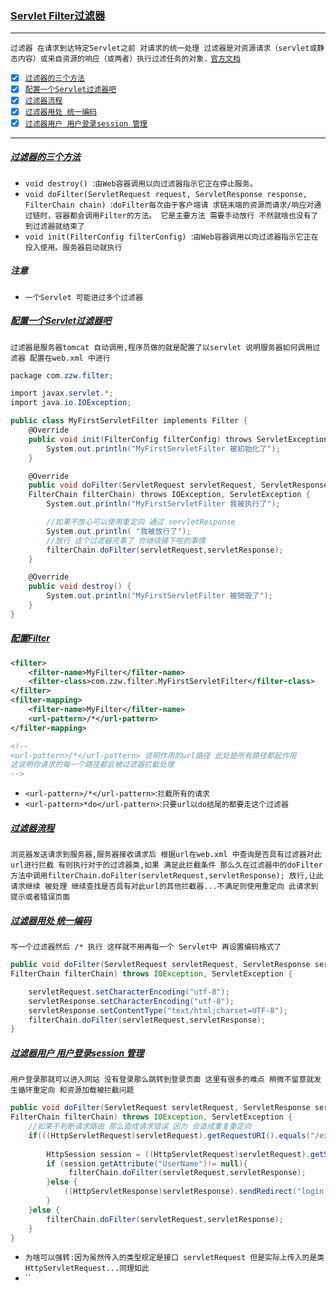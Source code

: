 ### [Servlet Filter过滤器](#top) <b id="top"></b> 

----
`过滤器 在请求到达特定Servlet之前 对请求的统一处理 过滤器是对资源请求（servlet或静态内容）或来自资源的响应（或两者）执行过滤任务的对象.` [`官方文档`](http://tomcat.apache.org/tomcat-5.5-doc/servletapi/javax/servlet/Filter.html)

- [x] [`过滤器的三个方法`](#create) 
- [x] [`配置一个Servlet过滤器吧`](#example) 
- [x] [`过滤器流程`](#life) 
- [x] [`过滤器用处 统一编码`](#code) 
- [x] [`过滤器用户 用户登录session 管理`](#session) 

------

##### [过滤器的三个方法](#top)  <b id="create"></b> 
* `void	destroy() `:`由Web容器调用以向过滤器指示它正在停止服务。`
* `void	doFilter(ServletRequest request, ServletResponse response, FilterChain chain) `:`doFilter每次由于客户端请
求链末端的资源而请求/响应对通过链时，容器都会调用Filter的方法。 它是主要方法 需要手动放行 不然就啥也没有了 到过滤器就结束了`
* `void	init(FilterConfig filterConfig) `:`由Web容器调用以向过滤器指示它正在投入使用。服务器启动就执行`

##### 注意
* `一个Servlet 可能进过多个过滤器`
##### [配置一个Servlet过滤器吧](#example)  <b id="create"></b> 
`过滤器是服务器tomcat 自动调用,程序员做的就是配置了以servlet 说明服务器如何调用过滤器 配置在web.xml 中进行`
```c#
package com.zzw.filter;

import javax.servlet.*;
import java.io.IOException;

public class MyFirstServletFilter implements Filter {
    @Override
    public void init(FilterConfig filterConfig) throws ServletException {
        System.out.println("MyFirstServletFilter 被初始化了");
    }

    @Override
    public void doFilter(ServletRequest servletRequest, ServletResponse servletResponse,
    FilterChain filterChain) throws IOException, ServletException {
        System.out.println("MyFirstServletFilter 我被执行了");

        //如果不放心可以使用重定向 通过 servletResponse
        System.out.println( "我被放行了");
        //放行 这个过滤器完事了 你继续接下啦的事情
        filterChain.doFilter(servletRequest,servletResponse);
    }

    @Override
    public void destroy() {
        System.out.println("MyFirstServletFilter 被销毁了");
    }
}
```
##### [配置Filter](#top)
```xml
<filter>
    <filter-name>MyFilter</filter-name>
    <filter-class>com.zzw.filter.MyFirstServletFilter</filter-class>
</filter>
<filter-mapping>
    <filter-name>MyFilter</filter-name>
    <url-pattern>/*</url-pattern>   
</filter-mapping>

<!--
<url-pattern>/*</url-pattern> 说明作用的url路径 此处是所有路径都起作用
这说明你请求的每一个路径都会被过滤器拦截处理
-->
```
* `<url-pattern>/*</url-pattern>`:`拦截所有的请求`
* `<url-pattern>*do</url-pattern>`:`只要url以do结尾的都要走这个过滤器`

##### [过滤器流程](#life)  <b id="create"></b> 
`浏览器发送请求到服务器,服务器接收请求后 根据url在web.xml 中查询是否具有过滤器对此url进行拦截 有则执行对于的过滤器类,如果
满足此拦截条件 那么久在过滤器中的doFilter方法中调用filterChain.doFilter(servletRequest,servletResponse); 放行,让此请求继续
被处理 继续查找是否具有对此url的其他拦截器...不满足则使用重定向 此请求到提示或者错误页面`

##### [过滤器用处 统一编码](#code)  <b id="create"></b>
`写一个过滤器然后 /* 执行 这样就不用再每一个 Servlet中 再设置编码格式了`
```java
public void doFilter(ServletRequest servletRequest, ServletResponse servletResponse, 
FilterChain filterChain) throws IOException, ServletException {

    servletRequest.setCharacterEncoding("utf-8");
    servletResponse.setCharacterEncoding("utf-8");
    servletResponse.setContentType("text/html;charset=UTF-8");
    filterChain.doFilter(servletRequest,servletResponse);
}
```

##### [过滤器用户 用户登录session 管理](#session)  <b id="create"></b>
`用户登录那就可以进入网站 没有登录那么跳转到登录页面 这里有很多的难点 稍微不留意就发生循环重定向 和资源加载被拦截问题`
```java
public void doFilter(ServletRequest servletRequest, ServletResponse servletResponse,
FilterChain filterChain) throws IOException, ServletException {
    //如果不判断请求路由 那么造成请求错误 因为 会造成重复重定向
    if(((HttpServletRequest)servletRequest).getRequestURI().equals("/exam02/login.html") ) {
    
        HttpSession session = ((HttpServletRequest)servletRequest).getSession();
        if (session.getAttribute("UserName")!= null){
             filterChain.doFilter(servletRequest,servletResponse);
        }else {
            ((HttpServletResponse)servletResponse).sendRedirect("login.html"); //再次请求
        }  
    }else {
        filterChain.doFilter(servletRequest,servletResponse);
    } 
}
```
* `为啥可以强转:因为虽然传入的类型规定是接口 servletRequest 但是实际上传入的是类 HttpServletRequest...同理如此`
* ``

















